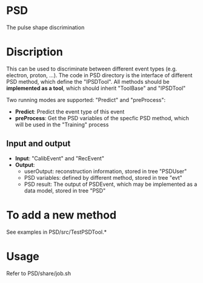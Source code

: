 # PSD
The pulse shape discrimination

# Discription
This can be used to discriminate between different event types (e.g. electron, proton, ...).
The code in PSD directory is the interface of different PSD method, which define the "IPSDTool". All methods should be **implemented as a tool**, which should inherit "ToolBase" and "IPSDTool"

Two running modes are supported: "Predict" and "preProcess":
* **Predict**: Predict the event type of this event
* **preProcess**: Get the PSD variables of the specfic PSD method, which will be used in the "Training" process

## Input and output
* **Input**: "CalibEvent" and "RecEvent"
* **Output**: 
  * userOutput: reconstruction information, stored in tree "PSDUser"
  * PSD variables: defined by different method, stored in tree "evt"
  * PSD result: The output of PSDEvent, which may be implemented as a data model, stored in tree "PSD"

# To add a new method
See examples in PSD/src/TestPSDTool.*

# Usage
Refer to PSD/share/job.sh
